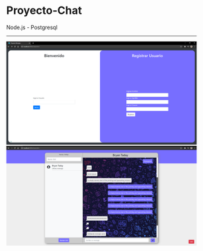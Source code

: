 # Proyecto-Chat
Node.js - Postgresql
<hr>
<div class="taday">
  <img src="public/assets/chat-nodejs-login.PNG" alt="image">
  <img src="public/assets/chat.png" alt="image">
<div>
